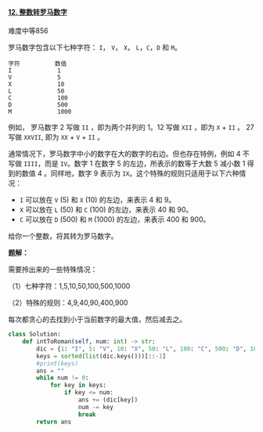 #### [12. 整数转罗马数字](https://leetcode-cn.com/problems/integer-to-roman/)

难度中等856

罗马数字包含以下七种字符： `I`， `V`， `X`， `L`，`C`，`D` 和 `M`。

```
字符          数值
I             1
V             5
X             10
L             50
C             100
D             500
M             1000
```

例如， 罗马数字 2 写做 `II` ，即为两个并列的 1。12 写做 `XII` ，即为 `X` + `II` 。 27 写做  `XXVII`, 即为 `XX` + `V` + `II` 。

通常情况下，罗马数字中小的数字在大的数字的右边。但也存在特例，例如 4 不写做 `IIII`，而是 `IV`。数字 1 在数字 5 的左边，所表示的数等于大数 5 减小数 1 得到的数值 4 。同样地，数字 9 表示为 `IX`。这个特殊的规则只适用于以下六种情况：

- `I` 可以放在 `V` (5) 和 `X` (10) 的左边，来表示 4 和 9。
- `X` 可以放在 `L` (50) 和 `C` (100) 的左边，来表示 40 和 90。 
- `C` 可以放在 `D` (500) 和 `M` (1000) 的左边，来表示 400 和 900。

给你一个整数，将其转为罗马数字。

**题解：**

需要拎出来的一些特殊情况：

（1）七种字符：1,5,10,50,100,500,1000

（2）特殊的规则：4,9,40,90,400,900

每次都贪心的去找到小于当前数字的最大值，然后减去之。

```python
class Solution:
    def intToRoman(self, num: int) -> str:
        dic = {1: "I", 5: "V", 10: "X", 50: "L", 100: "C", 500: "D", 1000: "M", 4: "IV", 9: "IX", 40: "XL", 90: "XC",400: "CD", 900: "CM"}
        keys = sorted(list(dic.keys()))[::-1]
        #print(keys)
        ans = ""
        while num != 0:
            for key in keys:
                if key <= num:
                    ans += (dic[key])
                    num -= key
                    break
        return ans
```

